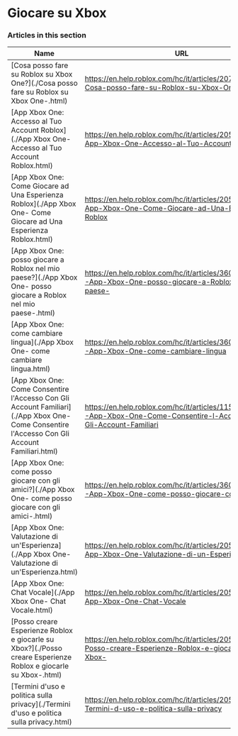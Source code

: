 # Giocare su Xbox  
### Articles in this section
Name|URL
-|-
[Cosa posso fare su Roblox su Xbox One?](./Cosa posso fare su Roblox su Xbox One-.html) |https://en.help.roblox.com/hc/it/articles/207850783-Cosa-posso-fare-su-Roblox-su-Xbox-One-
[App Xbox One: Accesso al Tuo Account Roblox](./App Xbox One- Accesso al Tuo Account Roblox.html) |https://en.help.roblox.com/hc/it/articles/205662594-App-Xbox-One-Accesso-al-Tuo-Account-Roblox
[App Xbox One: Come Giocare ad Una Esperienza Roblox](./App Xbox One- Come Giocare ad Una Esperienza Roblox.html) |https://en.help.roblox.com/hc/it/articles/205091984-App-Xbox-One-Come-Giocare-ad-Una-Esperienza-Roblox
[App Xbox One: posso giocare a Roblox nel mio paese?](./App Xbox One- posso giocare a Roblox nel mio paese-.html) |https://en.help.roblox.com/hc/it/articles/360000334743-App-Xbox-One-posso-giocare-a-Roblox-nel-mio-paese-
[App Xbox One: come cambiare lingua](./App Xbox One- come cambiare lingua.html) |https://en.help.roblox.com/hc/it/articles/360000273466-App-Xbox-One-come-cambiare-lingua
[App Xbox One: Come Consentire l'Accesso Con Gli Account Familiari](./App Xbox One- Come Consentire l'Accesso Con Gli Account Familiari.html) |https://en.help.roblox.com/hc/it/articles/115001279786-App-Xbox-One-Come-Consentire-l-Accesso-Con-Gli-Account-Familiari
[App Xbox One: come posso giocare con gli amici?](./App Xbox One- come posso giocare con gli amici-.html) |https://en.help.roblox.com/hc/it/articles/360000334526-App-Xbox-One-come-posso-giocare-con-gli-amici-
[App Xbox One: Valutazione di un'Esperienza](./App Xbox One- Valutazione di un'Esperienza.html) |https://en.help.roblox.com/hc/it/articles/205355420-App-Xbox-One-Valutazione-di-un-Esperienza
[App Xbox One: Chat Vocale](./App Xbox One- Chat Vocale.html) |https://en.help.roblox.com/hc/it/articles/205355430-App-Xbox-One-Chat-Vocale
[Posso creare Esperienze Roblox e giocarle su Xbox?](./Posso creare Esperienze Roblox e giocarle su Xbox-.html) |https://en.help.roblox.com/hc/it/articles/205091994-Posso-creare-Esperienze-Roblox-e-giocarle-su-Xbox-
[Termini d'uso e politica sulla privacy](./Termini d'uso e politica sulla privacy.html) |https://en.help.roblox.com/hc/it/articles/205358110-Termini-d-uso-e-politica-sulla-privacy